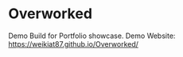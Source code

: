 # Overworked
Demo Build for Portfolio showcase.
Demo Website: https://weikiat87.github.io/Overworked/
